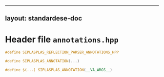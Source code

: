 
---
layout: standardese-doc
---

# Header file `annotations.hpp`

``` cpp
#define SIPLASPLAS_REFLECTION_PARSER_ANNOTATIONS_HPP 

#define SIPLASPLAS_ANNOTATION(...) 

#define $(...) SIPLASPLAS_ANNOTATION(__VA_ARGS__)
```
